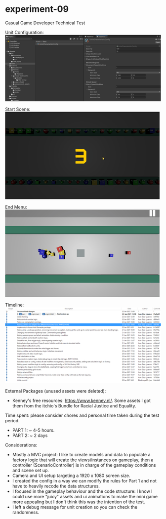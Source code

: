 # experiment-09
Casual Game Developer Technical Test

Unit Configuration:
![config](/Images/config.PNG)

Start Scene:
![Start](/Images/start_game.gif)

End Menu:
![End](/Images/end_game.gif)

Timeline:
![timeline](/Images/timeline.PNG)

External Packages (unused assets were deleted):
* Kenney's free resources: https://www.kenney.nl/. Some assets I got them from the itchio's Bundle for Racial Justice and Equality.

Time spent: please consider chores and personal time taken during the test period.
* PART 1: ~ 4-5 hours.
* PART 2: ~ 2 days 

Considerations:
* Mostly a MVC project: I like to create models and data to populate a factory logic that will create the views/instances on gameplay, then a controller (ScenarioController) is in charge of the gameplay conditions and scene set up.
* Camera and UI setup targeting a 1920 x 1080 screen size.
* I created the config in a way we can modify the rules for Part 1 and not have to heavily recode the data structures.
* I focused in the gameplay behaviour and the code structure: I know I could use more "juicy" assets and ui animations to make the mini game more appealing but I don't think this was the intention of the test.
* I left a debug message for unit creation so you can check the randomness.
